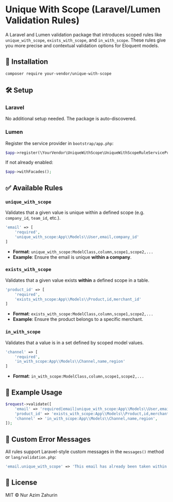 # Unique With Scope (Laravel/Lumen Validation Rules)

A Laravel and Lumen validation package that introduces scoped rules like `unique_with_scope`, `exists_with_scope`, and `in_with_scope`. These rules give you more precise and contextual validation options for Eloquent models.

## 🚀 Installation

```bash
composer require your-vendor/unique-with-scope
```

## 🛠️ Setup

### Laravel

No additional setup needed. The package is auto-discovered.

### Lumen

Register the service provider in `bootstrap/app.php`:

```php
$app->register(\YourVendor\UniqueWithScope\UniqueWithScopeRuleServiceProvider::class);
```

If not already enabled:

```php
$app->withFacades();
```

## ✅ Available Rules

### `unique_with_scope`

Validates that a given value is unique within a defined scope (e.g. `company_id`, `team_id`, etc.).

```php
'email' => [
    'required',
    'unique_with_scope:App\\Models\\User,email,company_id'
]
```

- **Format**: `unique_with_scope:ModelClass,column,scope1,scope2,...`
- **Example**: Ensure the email is unique **within a company**.

### `exists_with_scope`

Validates that a given value exists **within** a defined scope in a table.

```php
'product_id' => [
    'required',
    'exists_with_scope:App\\Models\\Product,id,merchant_id'
]
```

- **Format**: `exists_with_scope:ModelClass,column,scope1,scope2,...`
- **Example**: Ensure the product belongs to a specific merchant.

### `in_with_scope`

Validates that a value is in a set defined by scoped model values.

```php
'channel' => [
    'required',
    'in_with_scope:App\\Models\\Channel,name,region'
]
```

- **Format**: `in_with_scope:ModelClass,column,scope1,scope2,...`

## 🔁 Example Usage

```php
$request->validate([
    'email' => 'required|email|unique_with_scope:App\\Models\\User,email,company_id',
    'product_id' => 'exists_with_scope:App\\Models\\Product,id,merchant_id',
    'channel' => 'in_with_scope:App\\Models\\Channel,name,region',
]);
```

## 🧪 Custom Error Messages

All rules support Laravel-style custom messages in the `messages()` method or `lang/validation.php`:

```php
'email.unique_with_scope' => 'This email has already been taken within your company.',
```

## 📄 License

MIT © Nur Azim Zahurin
